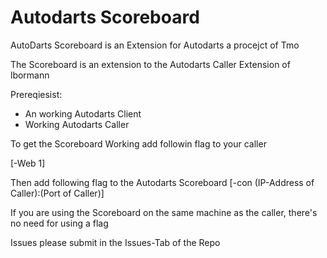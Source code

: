 # Autodarts Scoreboard
AutoDarts Scoreboard is an Extension for Autodarts a procejct of Tmo

The Scoreboard is an extension to the Autodarts Caller Extension of lbormann

Prereqiesist:

- An working Autodarts Client
- Working Autodarts Caller

To get the Scoreboard Working add followin flag to your caller

[-Web 1]

Then add following flag to the Autodarts Scoreboard
[-con (IP-Address of Caller):(Port of Caller)]

If you are using the Scoreboard on the same machine as the caller, there's no need for using a flag

Issues please submit in the Issues-Tab of the Repo
